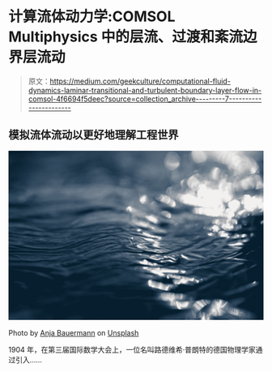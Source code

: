 # 计算流体动力学:COMSOL Multiphysics 中的层流、过渡和紊流边界层流动

> 原文：<https://medium.com/geekculture/computational-fluid-dynamics-laminar-transitional-and-turbulent-boundary-layer-flow-in-comsol-4f6694f5deec?source=collection_archive---------7----------------------->

## 模拟流体流动以更好地理解工程世界

![](img/a696e2ad52c4de3cc0c3d0dd0212bda5.png)

Photo by [Anja Bauermann](https://unsplash.com/@anja_hb?utm_source=medium&utm_medium=referral) on [Unsplash](https://unsplash.com?utm_source=medium&utm_medium=referral)

1904 年，在第三届国际数学大会上，一位名叫路德维希·普朗特的德国物理学家通过引入……